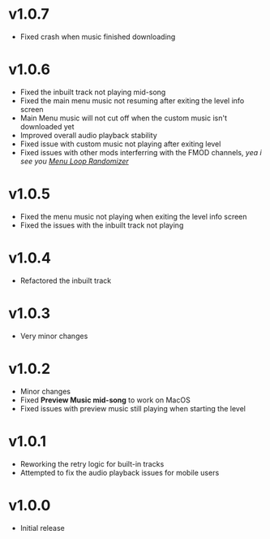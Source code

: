 # v1.0.7

- Fixed crash when music finished downloading

# v1.0.6

- Fixed the inbuilt track not playing mid-song
- Fixed the main menu music not resuming after exiting the level info screen
- Main Menu music will not cut off when the custom music isn't downloaded yet
- Improved overall audio playback stability
- Fixed issue with custom music not playing after exiting level
- Fixed issues with other mods interferring with the FMOD channels, *yea i see you [Menu Loop Randomizer](mod:elnexreal.menuloop_randomizer)*

# v1.0.5

- Fixed the menu music not playing when exiting the level info screen
- Fixed the issues with the inbuilt track not playing

# v1.0.4

- Refactored the inbuilt track

# v1.0.3

- Very minor changes

# v1.0.2

- Minor changes
- Fixed **Preview Music mid-song** to work on MacOS
- Fixed issues with preview music still playing when starting the level

# v1.0.1

- Reworking the retry logic for built-in tracks
- Attempted to fix the audio playback issues for mobile users

# v1.0.0

- Initial release
